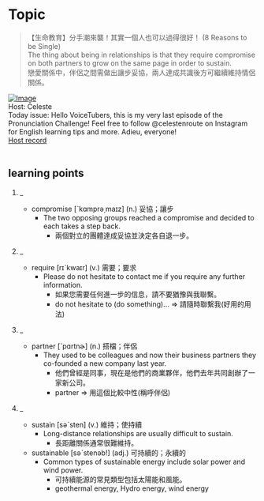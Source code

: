 # Topic

> 【生命教育】分手潮來襲！其實一個人也可以過得很好！ (8 Reasons to be Single) <br>
> The thing about being in relationships is that they require compromise on both partners to grow on the same page in order to sustain. <br>
> 戀愛關係中，伴侶之間需做出讓步妥協，兩人達成共識後方可繼續維持情侶關係。 <br>

[![Image](https://cdn.voicetube.com/assets/thumbnails/EZL_Ucr05Cs.jpg)](https://www.youtube.com/embed/EZL_Ucr05Cs?rel=0&showinfo=0&cc_load_policy=0&controls=1&autoplay=1&iv_load_policy=3&playsinline=1&wmode=transparent&start=122&end=131&enablejsapi=1&origin=https://tw.voicetube.com&widgetid=1)<br>
Host: Celeste
<br>Today issue: Hello VoiceTubers, this is my very last episode of the Pronunciation Challenge! Feel free to follow @celestenroute on Instagram for English learning tips and more. Adieu, everyone!
<br>
[Host record](https://cdn.voicetube.com/tmp/everyday_records/celeste.chen/3261.mp3)
<br><br>
## learning points
1. _
	* compromise [ˋkɑmprə͵maɪz] (n.) 妥協；讓步
		- The two opposing groups reached a compromise and decided to each takes a step back.
			+ 兩個對立的團體達成妥協並決定各自退一步。

2. _
	* require [rɪˋkwaɪr] (v.) 需要；要求
		- Please do not hesitate to contact me if you require any further information.
			+ 如果您需要任何進一步的信息，請不要猶豫與我聯繫。
			+ do not hesitate to (do something)... => 請隨時聯繫我(好用的用法)

3. _
	* partner [ˋpɑrtnɚ] (n.) 搭檔；伴侶
		- They used to be colleagues and now their business partners they co-founded a new company last year.
			+ 他們曾經是同事，現在是他們的商業夥伴，他們去年共同創辦了一家新公司。
			+ partner => 用這個比較中性(稱呼伴侶)

4. _
	* sustain [səˋsten] (v.) 維持；使持續
		- Long-distance relationships are usually difficult to sustain.
			+ 長距離關係通常很難維持。
	* sustainable [səˋstenəb!] (adj.) 可持續的；永續的
		- Common types of sustainable energy include solar power and wind power.
			+ 可持續能源的常見類型包括太陽能和風能。
			+ geothermal energy, Hydro energy, wind energy
